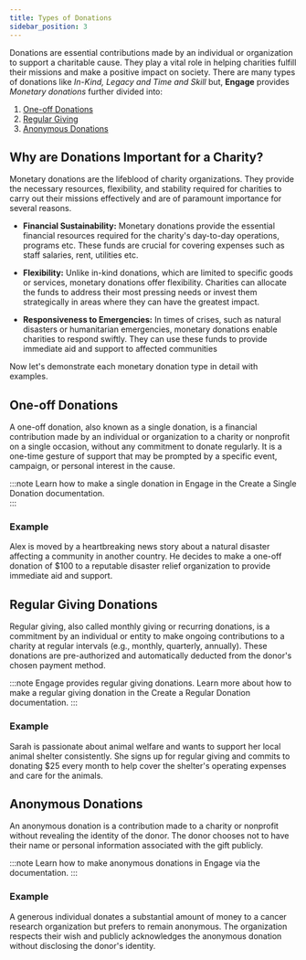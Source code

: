 ```yaml
---
title: Types of Donations
sidebar_position: 3
---
```


Donations are essential contributions made by an individual or organization to support a charitable cause. They play a vital role in helping charities fulfill their missions and make a positive impact on society. There are many types of donations like *In-Kind, Legacy and Time and Skill* but, **Engage** provides *Monetary donations* further divided into:

1. [One-off Donations](#one-off-donations)
2. [Regular Giving](#regular-giving-donations)
3. [Anonymous Donations](#anonymous-donations)

## Why are Donations Important for a Charity?

Monetary donations are the lifeblood of charity organizations. They provide the necessary resources, flexibility, and stability required for charities to carry out their missions effectively and are of paramount importance for several reasons.

- **Financial Sustainability:** Monetary donations provide the essential financial resources required for the charity's day-to-day operations, programs etc. These funds are crucial for covering expenses such as staff salaries, rent, utilities etc.

- **Flexibility:** Unlike in-kind donations, which are limited to specific goods or services, monetary donations offer flexibility. Charities can allocate the funds to address their most pressing needs or invest them strategically in areas where they can have the greatest impact.

- **Responsiveness to Emergencies:** In times of crises, such as natural disasters or humanitarian emergencies, monetary donations enable charities to respond swiftly. They can use these funds to provide immediate aid and support to affected communities

Now let's demonstrate each monetary donation type in detail with examples.

## One-off Donations

A one-off donation, also known as a single donation, is a financial contribution made by an individual or organization to a charity or nonprofit on a single occasion, without any commitment to donate regularly. It is a one-time gesture of support that may be prompted by a specific event, campaign, or personal interest in the cause.

:::note
Learn how to make a single donation in Engage in the Create a Single Donation documentation.  
:::

### Example

Alex is moved by a heartbreaking news story about a natural disaster affecting a community in another country. He decides to make a one-off donation of $100 to a reputable disaster relief organization to provide immediate aid and support.

## Regular Giving Donations

Regular giving, also called monthly giving or recurring donations, is a commitment by an individual or entity to make ongoing contributions to a charity at regular intervals (e.g., monthly, quarterly, annually). These donations are pre-authorized and automatically deducted from the donor's chosen payment method.

:::note
Engage provides regular giving donations. Learn more about how to make a regular giving donation in the Create a Regular Donation documentation.
:::

### Example

Sarah is passionate about animal welfare and wants to support her local animal shelter consistently. She signs up for regular giving and commits to donating $25 every month to help cover the shelter's operating expenses and care for the animals.

## Anonymous Donations

An anonymous donation is a contribution made to a charity or nonprofit without revealing the identity of the donor. The donor chooses not to have their name or personal information associated with the gift publicly.

:::note
Learn how to make anonymous donations in Engage via the documentation.
:::

### Example

A generous individual donates a substantial amount of money to a cancer research organization but prefers to remain anonymous. The organization respects their wish and publicly acknowledges the anonymous donation without disclosing the donor's identity.
